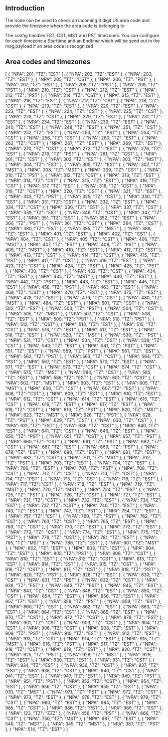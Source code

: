 ## Introduction

The node can be used to check an incoming 3 digit US area code and provide the timezone where the area code is belonging to

The config handles EST, CST, MST and PST timezones. You can configure for each timezone a Starttime and an Endtime which will be send out in the msg.payload if an area code is recognized

## Area codes and timezones

[
  {
    "NPA": 201,
    "TZ": "EST"
  },
  {
    "NPA": 202,
    "TZ": "EST"
  },
  {
    "NPA": 203,
    "TZ": "EST"
  },
  {
    "NPA": 205,
    "TZ": "CST"
  },
  {
    "NPA": 206,
    "TZ": "PST"
  },
  {
    "NPA": 207,
    "TZ": "EST"
  },
  {
    "NPA": 208,
    "TZ": "PST"
  },
  {
    "NPA": 209,
    "TZ": "PST"
  },
  {
    "NPA": 210,
    "TZ": "CST"
  },
  {
    "NPA": 212,
    "TZ": "EST"
  },
  {
    "NPA": 213,
    "TZ": "PST"
  },
  {
    "NPA": 214,
    "TZ": "CST"
  },
  {
    "NPA": 215,
    "TZ": "EST"
  },
  {
    "NPA": 216,
    "TZ": "EST"
  },
  {
    "NPA": 217,
    "TZ": "CST"
  },
  {
    "NPA": 218,
    "TZ": "CST"
  },
  {
    "NPA": 219,
    "TZ": "CST"
  },
  {
    "NPA": 220,
    "TZ": "EST"
  },
  {
    "NPA": 223,
    "TZ": "EST"
  },
  {
    "NPA": 224,
    "TZ": "CST"
  },
  {
    "NPA": 225,
    "TZ": "CST"
  },
  {
    "NPA": 228,
    "TZ": "CST"
  },
  {
    "NPA": 229,
    "TZ": "EST"
  },
  {
    "NPA": 231,
    "TZ": "EST"
  },
  {
    "NPA": 234,
    "TZ": "EST"
  },
  {
    "NPA": 239,
    "TZ": "EST"
  },
  {
    "NPA": 240,
    "TZ": "EST"
  },
  {
    "NPA": 248,
    "TZ": "EST"
  },
  {
    "NPA": 251,
    "TZ": "CST"
  },
  {
    "NPA": 252,
    "TZ": "EST"
  },
  {
    "NPA": 253,
    "TZ": "PST"
  },
  {
    "NPA": 254,
    "TZ": "CST"
  },
  {
    "NPA": 256,
    "TZ": "CST"
  },
  {
    "NPA": 260,
    "TZ": "EST"
  },
  {
    "NPA": 262,
    "TZ": "CST"
  },
  {
    "NPA": 267,
    "TZ": "EST"
  },
  {
    "NPA": 269,
    "TZ": "EST"
  },
  {
    "NPA": 270,
    "TZ": "CST"
  },
  {
    "NPA": 272,
    "TZ": "EST"
  },
  {
    "NPA": 276,
    "TZ": "EST"
  },
  {
    "NPA": 279,
    "TZ": "PST"
  },
  {
    "NPA": 281,
    "TZ": "CST"
  },
  {
    "NPA": 301,
    "TZ": "EST"
  },
  {
    "NPA": 302,
    "TZ": "EST"
  },
  {
    "NPA": 303,
    "TZ": "MST"
  },
  {
    "NPA": 304,
    "TZ": "EST"
  },
  {
    "NPA": 305,
    "TZ": "EST"
  },
  {
    "NPA": 307,
    "TZ": "MST"
  },
  {
    "NPA": 308,
    "TZ": "MST"
  },
  {
    "NPA": 309,
    "TZ": "CST"
  },
  {
    "NPA": 310,
    "TZ": "PST"
  },
  {
    "NPA": 312,
    "TZ": "CST"
  },
  {
    "NPA": 313,
    "TZ": "EST"
  },
  {
    "NPA": 314,
    "TZ": "CST"
  },
  {
    "NPA": 315,
    "TZ": "EST"
  },
  {
    "NPA": 316,
    "TZ": "CST"
  },
  {
    "NPA": 317,
    "TZ": "EST"
  },
  {
    "NPA": 318,
    "TZ": "CST"
  },
  {
    "NPA": 319,
    "TZ": "CST"
  },
  {
    "NPA": 320,
    "TZ": "CST"
  },
  {
    "NPA": 321,
    "TZ": "EST"
  },
  {
    "NPA": 323,
    "TZ": "PST"
  },
  {
    "NPA": 325,
    "TZ": "CST"
  },
  {
    "NPA": 330,
    "TZ": "EST"
  },
  {
    "NPA": 331,
    "TZ": "CST"
  },
  {
    "NPA": 332,
    "TZ": "EST"
  },
  {
    "NPA": 334,
    "TZ": "CST"
  },
  {
    "NPA": 336,
    "TZ": "EST"
  },
  {
    "NPA": 337,
    "TZ": "CST"
  },
  {
    "NPA": 339,
    "TZ": "EST"
  },
  {
    "NPA": 346,
    "TZ": "CST"
  },
  {
    "NPA": 347,
    "TZ": "EST"
  },
  {
    "NPA": 351,
    "TZ": "EST"
  },
  {
    "NPA": 352,
    "TZ": "EST"
  },
  {
    "NPA": 360,
    "TZ": "PST"
  },
  {
    "NPA": 361,
    "TZ": "CST"
  },
  {
    "NPA": 364,
    "TZ": "CST"
  },
  {
    "NPA": 380,
    "TZ": "EST"
  },
  {
    "NPA": 385,
    "TZ": "MST"
  },
  {
    "NPA": 386,
    "TZ": "EST"
  },
  {
    "NPA": 401,
    "TZ": "EST"
  },
  {
    "NPA": 402,
    "TZ": "CST"
  },
  {
    "NPA": 404,
    "TZ": "EST"
  },
  {
    "NPA": 405,
    "TZ": "CST"
  },
  {
    "NPA": 406,
    "TZ": "MST"
  },
  {
    "NPA": 407,
    "TZ": "EST"
  },
  {
    "NPA": 408,
    "TZ": "PST"
  },
  {
    "NPA": 409,
    "TZ": "MST"
  },
  {
    "NPA": 410,
    "TZ": "EST"
  },
  {
    "NPA": 412,
    "TZ": "EST"
  },
  {
    "NPA": 413,
    "TZ": "EST"
  },
  {
    "NPA": 414,
    "TZ": "CST"
  },
  {
    "NPA": 415,
    "TZ": "PST"
  },
  {
    "NPA": 417,
    "TZ": "CST"
  },
  {
    "NPA": 419,
    "TZ": "EST"
  },
  {
    "NPA": 423,
    "TZ": "CST"
  },
  {
    "NPA": 424,
    "TZ": "PST"
  },
  {
    "NPA": 425,
    "TZ": "PST"
  },
  {
    "NPA": 430,
    "TZ": "CST"
  },
  {
    "NPA": 432,
    "TZ": "CST"
  },
  {
    "NPA": 434,
    "TZ": "EST"
  },
  {
    "NPA": 435,
    "TZ": "MST"
  },
  {
    "NPA": 440,
    "TZ": "EST"
  },
  {
    "NPA": 442,
    "TZ": "PST"
  },
  {
    "NPA": 443,
    "TZ": "EST"
  },
  {
    "NPA": 445,
    "TZ": "EST"
  },
  {
    "NPA": 458,
    "TZ": "PST"
  },
  {
    "NPA": 463,
    "TZ": "EST"
  },
  {
    "NPA": 469,
    "TZ": "CST"
  },
  {
    "NPA": 470,
    "TZ": "EST"
  },
  {
    "NPA": 475,
    "TZ": "EST"
  },
  {
    "NPA": 478,
    "TZ": "EST"
  },
  {
    "NPA": 479,
    "TZ": "CST"
  },
  {
    "NPA": 480,
    "TZ": "MST"
  },
  {
    "NPA": 484,
    "TZ": "EST"
  },
  {
    "NPA": 501,
    "TZ": "CST"
  },
  {
    "NPA": 502,
    "TZ": "EST"
  },
  {
    "NPA": 503,
    "TZ": "PST"
  },
  {
    "NPA": 504,
    "TZ": "CST"
  },
  {
    "NPA": 505,
    "TZ": "MST"
  },
  {
    "NPA": 507,
    "TZ": "CST"
  },
  {
    "NPA": 508,
    "TZ": "EST"
  },
  {
    "NPA": 509,
    "TZ": "PST"
  },
  {
    "NPA": 510,
    "TZ": "PST"
  },
  {
    "NPA": 512,
    "TZ": "CST"
  },
  {
    "NPA": 513,
    "TZ": "EST"
  },
  {
    "NPA": 515,
    "TZ": "CST"
  },
  {
    "NPA": 516,
    "TZ": "EST"
  },
  {
    "NPA": 517,
    "TZ": "EST"
  },
  {
    "NPA": 518,
    "TZ": "EST"
  },
  {
    "NPA": 520,
    "TZ": "MST"
  },
  {
    "NPA": 530,
    "TZ": "PST"
  },
  {
    "NPA": 531,
    "TZ": "CST"
  },
  {
    "NPA": 534,
    "TZ": "CST"
  },
  {
    "NPA": 539,
    "TZ": "CST"
  },
  {
    "NPA": 540,
    "TZ": "EST"
  },
  {
    "NPA": 541,
    "TZ": "PST"
  },
  {
    "NPA": 551,
    "TZ": "EST"
  },
  {
    "NPA": 559,
    "TZ": "PST"
  },
  {
    "NPA": 561,
    "TZ": "EST"
  },
  {
    "NPA": 562,
    "TZ": "PST"
  },
  {
    "NPA": 563,
    "TZ": "CST"
  },
  {
    "NPA": 564,
    "TZ": "PST"
  },
  {
    "NPA": 567,
    "TZ": "EST"
  },
  {
    "NPA": 570,
    "TZ": "EST"
  },
  {
    "NPA": 571,
    "TZ": "EST"
  },
  {
    "NPA": 573,
    "TZ": "CST"
  },
  {
    "NPA": 574,
    "TZ": "CST"
  },
  {
    "NPA": 575,
    "TZ": "MST"
  },
  {
    "NPA": 580,
    "TZ": "CST"
  },
  {
    "NPA": 585,
    "TZ": "EST"
  },
  {
    "NPA": 586,
    "TZ": "EST"
  },
  {
    "NPA": 601,
    "TZ": "CST"
  },
  {
    "NPA": 602,
    "TZ": "MST"
  },
  {
    "NPA": 603,
    "TZ": "EST"
  },
  {
    "NPA": 605,
    "TZ": "MST"
  },
  {
    "NPA": 606,
    "TZ": "CST"
  },
  {
    "NPA": 607,
    "TZ": "EST"
  },
  {
    "NPA": 608,
    "TZ": "CST"
  },
  {
    "NPA": 609,
    "TZ": "EST"
  },
  {
    "NPA": 610,
    "TZ": "EST"
  },
  {
    "NPA": 612,
    "TZ": "CST"
  },
  {
    "NPA": 614,
    "TZ": "EST"
  },
  {
    "NPA": 615,
    "TZ": "CST"
  },
  {
    "NPA": 616,
    "TZ": "EST"
  },
  {
    "NPA": 617,
    "TZ": "EST"
  },
  {
    "NPA": 618,
    "TZ": "CST"
  },
  {
    "NPA": 619,
    "TZ": "PST"
  },
  {
    "NPA": 620,
    "TZ": "MST"
  },
  {
    "NPA": 623,
    "TZ": "MST"
  },
  {
    "NPA": 626,
    "TZ": "PST"
  },
  {
    "NPA": 628,
    "TZ": "PST"
  },
  {
    "NPA": 629,
    "TZ": "CST"
  },
  {
    "NPA": 630,
    "TZ": "CST"
  },
  {
    "NPA": 631,
    "TZ": "EST"
  },
  {
    "NPA": 636,
    "TZ": "CST"
  },
  {
    "NPA": 640,
    "TZ": "EST"
  },
  {
    "NPA": 641,
    "TZ": "CST"
  },
  {
    "NPA": 646,
    "TZ": "EST"
  },
  {
    "NPA": 650,
    "TZ": "PST"
  },
  {
    "NPA": 651,
    "TZ": "CST"
  },
  {
    "NPA": 657,
    "TZ": "PST"
  },
  {
    "NPA": 660,
    "TZ": "CST"
  },
  {
    "NPA": 661,
    "TZ": "PST"
  },
  {
    "NPA": 662,
    "TZ": "CST"
  },
  {
    "NPA": 667,
    "TZ": "EST"
  },
  {
    "NPA": 669,
    "TZ": "PST"
  },
  {
    "NPA": 678,
    "TZ": "EST"
  },
  {
    "NPA": 680,
    "TZ": "EST"
  },
  {
    "NPA": 681,
    "TZ": "EST"
  },
  {
    "NPA": 682,
    "TZ": "CST"
  },
  {
    "NPA": 701,
    "TZ": "MST"
  },
  {
    "NPA": 702,
    "TZ": "PST"
  },
  {
    "NPA": 703,
    "TZ": "EST"
  },
  {
    "NPA": 704,
    "TZ": "EST"
  },
  {
    "NPA": 706,
    "TZ": "EST"
  },
  {
    "NPA": 707,
    "TZ": "PST"
  },
  {
    "NPA": 708,
    "TZ": "CST"
  },
  {
    "NPA": 712,
    "TZ": "CST"
  },
  {
    "NPA": 713,
    "TZ": "CST"
  },
  {
    "NPA": 714,
    "TZ": "PST"
  },
  {
    "NPA": 715,
    "TZ": "CST"
  },
  {
    "NPA": 716,
    "TZ": "EST"
  },
  {
    "NPA": 717,
    "TZ": "EST"
  },
  {
    "NPA": 718,
    "TZ": "EST"
  },
  {
    "NPA": 719,
    "TZ": "MST"
  },
  {
    "NPA": 720,
    "TZ": "MST"
  },
  {
    "NPA": 724,
    "TZ": "EST"
  },
  {
    "NPA": 725,
    "TZ": "PST"
  },
  {
    "NPA": 726,
    "TZ": "CST"
  },
  {
    "NPA": 727,
    "TZ": "EST"
  },
  {
    "NPA": 731,
    "TZ": "CST"
  },
  {
    "NPA": 732,
    "TZ": "EST"
  },
  {
    "NPA": 734,
    "TZ": "EST"
  },
  {
    "NPA": 737,
    "TZ": "CST"
  },
  {
    "NPA": 740,
    "TZ": "EST"
  },
  {
    "NPA": 743,
    "TZ": "EST"
  },
  {
    "NPA": 747,
    "TZ": "PST"
  },
  {
    "NPA": 754,
    "TZ": "EST"
  },
  {
    "NPA": 757,
    "TZ": "EST"
  },
  {
    "NPA": 760,
    "TZ": "PST"
  },
  {
    "NPA": 762,
    "TZ": "EST"
  },
  {
    "NPA": 763,
    "TZ": "CST"
  },
  {
    "NPA": 765,
    "TZ": "EST"
  },
  {
    "NPA": 769,
    "TZ": "CST"
  },
  {
    "NPA": 770,
    "TZ": "EST"
  },
  {
    "NPA": 772,
    "TZ": "EST"
  },
  {
    "NPA": 773,
    "TZ": "CST"
  },
  {
    "NPA": 774,
    "TZ": "EST"
  },
  {
    "NPA": 775,
    "TZ": "PST"
  },
  {
    "NPA": 779,
    "TZ": "CST"
  },
  {
    "NPA": 781,
    "TZ": "EST"
  },
  {
    "NPA": 785,
    "TZ": "MST"
  },
  {
    "NPA": 786,
    "TZ": "EST"
  },
  {
    "NPA": 801,
    "TZ": "MST"
  },
  {
    "NPA": 802,
    "TZ": "EST"
  },
  {
    "NPA": 803,
    "TZ": "EST"
  },
  {
    "NPA": 804,
    "TZ": "EST"
  },
  {
    "NPA": 805,
    "TZ": "PST"
  },
  {
    "NPA": 806,
    "TZ": "CST"
  },
  {
    "NPA": 810,
    "TZ": "EST"
  },
  {
    "NPA": 812,
    "TZ": "CST"
  },
  {
    "NPA": 813,
    "TZ": "EST"
  },
  {
    "NPA": 814,
    "TZ": "EST"
  },
  {
    "NPA": 815,
    "TZ": "CST"
  },
  {
    "NPA": 816,
    "TZ": "CST"
  },
  {
    "NPA": 817,
    "TZ": "CST"
  },
  {
    "NPA": 818,
    "TZ": "PST"
  },
  {
    "NPA": 820,
    "TZ": "PST"
  },
  {
    "NPA": 828,
    "TZ": "EST"
  },
  {
    "NPA": 830,
    "TZ": "CST"
  },
  {
    "NPA": 831,
    "TZ": "PST"
  },
  {
    "NPA": 832,
    "TZ": "CST"
  },
  {
    "NPA": 838,
    "TZ": "EST"
  },
  {
    "NPA": 843,
    "TZ": "EST"
  },
  {
    "NPA": 845,
    "TZ": "EST"
  },
  {
    "NPA": 847,
    "TZ": "CST"
  },
  {
    "NPA": 848,
    "TZ": "EST"
  },
  {
    "NPA": 850,
    "TZ": "CST"
  },
  {
    "NPA": 854,
    "TZ": "EST"
  },
  {
    "NPA": 856,
    "TZ": "EST"
  },
  {
    "NPA": 857,
    "TZ": "EST"
  },
  {
    "NPA": 858,
    "TZ": "PST"
  },
  {
    "NPA": 859,
    "TZ": "EST"
  },
  {
    "NPA": 860,
    "TZ": "EST"
  },
  {
    "NPA": 862,
    "TZ": "EST"
  },
  {
    "NPA": 863,
    "TZ": "EST"
  },
  {
    "NPA": 864,
    "TZ": "EST"
  },
  {
    "NPA": 865,
    "TZ": "EST"
  },
  {
    "NPA": 870,
    "TZ": "CST"
  },
  {
    "NPA": 872,
    "TZ": "CST"
  },
  {
    "NPA": 878,
    "TZ": "EST"
  },
  {
    "NPA": 901,
    "TZ": "CST"
  },
  {
    "NPA": 903,
    "TZ": "CST"
  },
  {
    "NPA": 904,
    "TZ": "EST"
  },
  {
    "NPA": 906,
    "TZ": "CST"
  },
  {
    "NPA": 908,
    "TZ": "EST"
  },
  {
    "NPA": 909,
    "TZ": "PST"
  },
  {
    "NPA": 910,
    "TZ": "EST"
  },
  {
    "NPA": 912,
    "TZ": "EST"
  },
  {
    "NPA": 913,
    "TZ": "CST"
  },
  {
    "NPA": 914,
    "TZ": "EST"
  },
  {
    "NPA": 915,
    "TZ": "MST"
  },
  {
    "NPA": 916,
    "TZ": "PST"
  },
  {
    "NPA": 917,
    "TZ": "EST"
  },
  {
    "NPA": 918,
    "TZ": "CST"
  },
  {
    "NPA": 919,
    "TZ": "EST"
  },
  {
    "NPA": 920,
    "TZ": "CST"
  },
  {
    "NPA": 925,
    "TZ": "PST"
  },
  {
    "NPA": 928,
    "TZ": "MST"
  },
  {
    "NPA": 929,
    "TZ": "EST"
  },
  {
    "NPA": 930,
    "TZ": "EST"
  },
  {
    "NPA": 931,
    "TZ": "CST"
  },
  {
    "NPA": 934,
    "TZ": "EST"
  },
  {
    "NPA": 936,
    "TZ": "CST"
  },
  {
    "NPA": 937,
    "TZ": "EST"
  },
  {
    "NPA": 938,
    "TZ": "CST"
  },
  {
    "NPA": 940,
    "TZ": "CST"
  },
  {
    "NPA": 941,
    "TZ": "EST"
  },
  {
    "NPA": 947,
    "TZ": "EST"
  },
  {
    "NPA": 949,
    "TZ": "PST"
  },
  {
    "NPA": 951,
    "TZ": "PST"
  },
  {
    "NPA": 952,
    "TZ": "CST"
  },
  {
    "NPA": 954,
    "TZ": "EST"
  },
  {
    "NPA": 956,
    "TZ": "CST"
  },
  {
    "NPA": 959,
    "TZ": "EST"
  },
  {
    "NPA": 970,
    "TZ": "MST"
  },
  {
    "NPA": 971,
    "TZ": "PST"
  },
  {
    "NPA": 972,
    "TZ": "CST"
  },
  {
    "NPA": 973,
    "TZ": "EST"
  },
  {
    "NPA": 978,
    "TZ": "EST"
  },
  {
    "NPA": 979,
    "TZ": "CST"
  },
  {
    "NPA": 980,
    "TZ": "EST"
  },
  {
    "NPA": 984,
    "TZ": "EST"
  },
  {
    "NPA": 985,
    "TZ": "CST"
  },
  {
    "NPA": 986,
    "TZ": "PST"
  },
  {
    "NPA": 989,
    "TZ": "EST"
  },
  {
    "NPA": 123,
    "TZ": "ZZZ"
  },
  {
    "NPA": 456,
    "TZ": "PST"
  },
  {
    "NPA": 666,
    "TZ": "CST"
  },
  {
    "NPA": 750,
    "TZ": "MST"
  },
  {
    "NPA": 987,
    "TZ": "EST"
  },
  {
    "NPA": 546,
    "TZ": "MST"
  },
  {
    "NPA": 345,
    "TZ": "MST"
  },
  {
    "NPA": 387,
    "TZ": "PST"
  },
  {
    "NPA": 514,
    "TZ": "EST"
  }
]